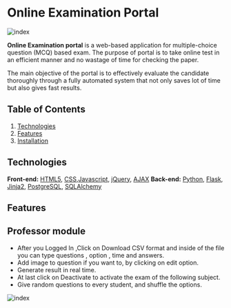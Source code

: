 # Online Examination Portal
![index](https://user-images.githubusercontent.com/42845723/92633049-d9004300-f2ef-11ea-98c8-146b4e4da143.png)

**Online Examination portal** is a web-based application for multiple-choice question (MCQ) based exam. The purpose of portal is to take online test in an efficient manner and no wastage of time for checking the paper. 

The main objective of the portal  is to effectively evaluate the candidate thoroughly through a fully automated system that not only saves lot of time but also gives fast results.


## Table of Contents

1. [Technologies](#technologies)
2. [Features](#features)
3. [Installation](#installation)
  
## <a name="technologies"></a>Technologies

**Front-end:** [HTML5](http://www.w3schools.com/html/), [CSS](http://www.w3schools.com/css/),[Javascript](https://developer.mozilla.org/en-US/docs/Web/JavaScript), [jQuery](https://jquery.com/), [AJAX](http://api.jquery.com/jquery.ajax/)
**Back-end:** [Python](https://www.python.org/), [Flask](http://flask.pocoo.org/), [Jinja2](http://jinja.pocoo.org/docs/dev/), [PostgreSQL](http://www.postgresql.org/), [SQLAlchemy](http://www.sqlalchemy.org/)

## <a name="features"></a>Features
## Professor module
- After you Logged In ,Click on Download CSV format and inside of the file you can type questions , option , time and answers.
- Add image to question if you want to, by clicking on edit option.
- Generate result in real time.
- At last click on Deactivate to activate the exam of the following subject.
 - Give random questions to every student, and shuffle the options.



![index](https://user-images.githubusercontent.com/42845723/93713929-c0f4b300-fb7c-11ea-9b98-c81c5284e300.png)

